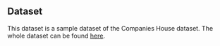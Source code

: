
## Dataset
This dataset is a sample dataset of the Companies House dataset. The whole dataset can be found [here](http://download.companieshouse.gov.uk/en_output.html). 